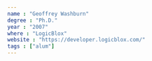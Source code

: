 ```yaml
---
name : "Geoffrey Washburn"
degree : "Ph.D."
year : "2007"
where : "LogicBlox"
website : "https://developer.logicblox.com/"
tags : ["alum"]
---
```

